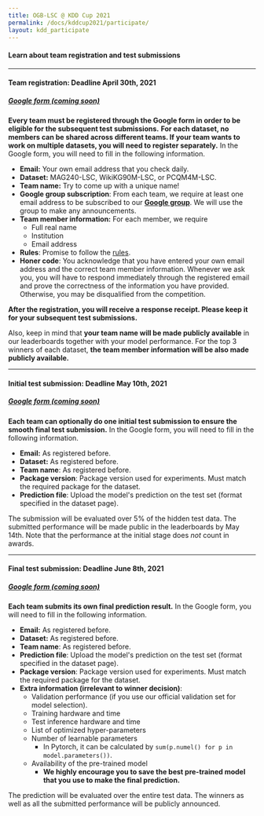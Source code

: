 ```yaml
---
title: OGB-LSC @ KDD Cup 2021
permalink: /docs/kddcup2021/participate/
layout: kdd_participate
---
```


#### **Learn about team registration and test submissions**  

-------


#### **Team registration**: Deadline April 30th, 2021
##### **[Google form (coming soon)](../form)**
**Every team must be registered through the Google form in order to be eligible for the subsequent test submissions.** 
**For each dataset, no members can be shared across different teams. If your team wants to work on multiple datasets, you will need to register separately.**
In the Google form, you will need to fill in the following information. 

- **Email:** Your own email address that you check daily.
- **Dataset:** MAG240-LSC, WikiKG90M-LSC, or PCQM4M-LSC.
- **Team name:** Try to come up with a unique name!
- **Google group subscription**: From each team, we require at least one email address to be subscribed to our **[Google group](https://groups.google.com/g/open-graph-benchmark)**. We will use the group to make any announcements.
- **Team member information:** For each member, we require
    - Full real name
    - Institution
    - Email address
- **Rules**: Promise to follow the [rules](../rules).
- **Honer code**: You acknowledge that you have entered your own email address and the correct team member information. Whenever we ask you, you will have to respond immediately through the registered email and prove the correctness of the information you have provided. Otherwise, you may be disqualified from the competition.

**After the registration, you will receive a response receipt. Please keep it for your subsequent test submissions.**

Also, keep in mind that **your team name will be made publicly available** in our leaderboards together with your model performance. For the top 3 winners of each dataset, **the team member information will be also made publicly available.**

-------

#### **Initial test submission**: Deadline May 10th, 2021
##### **[Google form (coming soon)](../form)**
**Each team can optionally do one initial test submission to ensure the smooth final test submission.**
In the Google form, you will need to fill in the following information.

- **Email:** As registered before.
- **Dataset:** As registered before.
- **Team name**: As registered before.
- **Package version**: Package version used for experiments. Must match the required package for the dataset.
- **Prediction file**: Upload the model's prediction on the test set (format specified in the dataset page).

The submission will be evaluated over 5% of the hidden test data. The submitted performance will be made public in the leaderboards by May 14th. Note that the performance at the initial stage does *not* count in awards.

-------

#### **Final test submission**: Deadline June 8th, 2021
##### **[Google form (coming soon)](../form)**
**Each team submits its own final prediction result.**
In the Google form, you will need to fill in the following information. 

- **Email:** As registered before.
- **Dataset:** As registered before.
- **Team name**: As registered before.
- **Prediction file**: Upload the model's prediction on the test set (format specified in the dataset page).
- **Package version**: Package version used for experiments. Must match the required package for the dataset.
- **Extra information (irrelevant to winner decision)**:
    - Validation performance (if you use our official validation set for model selection).
    - Training hardware and time
    - Test inference hardware and time
    - List of optimized hyper-parameters
    - Number of learnable parameters
        - In Pytorch, it can be calculated by `sum(p.numel() for p in model.parameters())`.
    - Availability of the pre-trained model
        - **We highly encourage you to save the best pre-trained model that you use to make the final prediction.**

The prediction will be evaluated over the entire test data. The winners as well as all the submitted performance will be publicly announced.